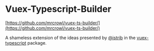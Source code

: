 # Vuex-Typescript-Builder

[https://github.com/mrcrowl/vuex-ts-builder/](https://github.com/mrcrowl/vuex-ts-builder/)

A shameless extension of the ideas presented by [@istrib](https://github.com/istrib) in the [vuex-typescript](https://github.com/istrib/vuex-typescript) package.